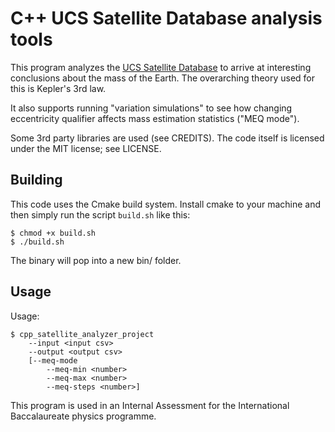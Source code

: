 # C++ UCS Satellite Database analysis tools
This program analyzes the [UCS Satellite Database](https://www.ucsusa.org/resources/satellite-database) to arrive at interesting conclusions about the mass of the Earth. The overarching theory used for this is Kepler's 3rd law.

It also supports running "variation simulations" to see how changing eccentricity qualifier affects mass estimation statistics ("MEQ mode").

Some 3rd party libraries are used (see CREDITS). The code itself is licensed under the MIT license; see LICENSE.

## Building
This code uses the Cmake build system. Install cmake to your machine and then simply run the script `build.sh` like this: 
```
$ chmod +x build.sh
$ ./build.sh
```
The binary will pop into a new bin/ folder.

## Usage
Usage: 
```
$ cpp_satellite_analyzer_project 
    --input <input csv> 
    --output <output csv> 
    [--meq-mode 
        --meq-min <number>
        --meq-max <number>
        --meq-steps <number>]
```

This program is used in an Internal Assessment for the International Baccalaureate physics programme.
